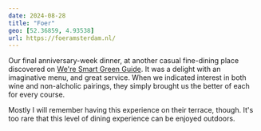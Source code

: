 ```yaml
---
date: 2024-08-28
title: "Foer"
geo: [52.36859, 4.93538]
url: https://foeramsterdam.nl/
---
```


Our final anniversary-week dinner, at another casual fine-dining place discovered on [We're Smart Green Guide](https://weresmartworld.com/we-re-smart-green-guide). It was a delight with an imaginative menu, and great service. When we indicated interest in both wine and non-alcholic pairings, they simply brought us the better of each for every course.

Mostly I will remember having this experience on their terrace, though. It's too rare that this level of dining experience can be enjoyed outdoors.
